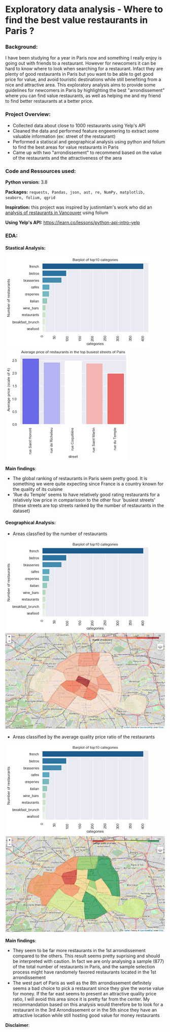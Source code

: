 # Exploratory data analysis - Where to find the best value restaurants in Paris ?

### Background:

I have been studying for a year in Paris now and something I really enjoy is going out with friends to a restaurant. However for newcomers it can be hard to know where to look when searching for a restaurant. Infact they are plenty of good restaurants in Paris but you want to be able to get good price for value, and avoid touristic destinations while still benefiting from a nice and attractive area. 
This exploratory analysis aims to provide some guidelines for newcomers in Paris by highlighting the best "arrondissement" where you can find value restaurants, as well as helping me and my friend to find better restaurants at a better price.

### Project Overview:

* Collected data about close to 1000 restaurants using Yelp's API
* Cleaned the data and performed feature engeenering to extract some valuable information (ex: street of the restaurant)
* Performed a statiscal and geographical analysis using python and folium to find the best areas for value restaurants in Paris 
* Came up with two "arrondissement" to recommend based on the value of the restaurants and the attractiveness of the aera

### Code and Ressources used:

**Python version:** 3.8

**Packages:** `requests, Pandas, json, ast, re, NumPy, matplotlib, seaborn, folium, qgrid`

**Inspiration:** this project was inspired by justinmlam's work who did an [analysis of restaurants in Vancouver](https://github.com/justinmlam/foodcouver) using folium

**Using Yelp's API:** https://learn.co/lessons/python-api-intro-yelp

### EDA:

#### Stastical Analysis:

![alt text](https://github.com/imrane-boucher/eda_restaurant_paris/blob/master/images/top_categories_restaurants.png) ![alt text](https://github.com/imrane-boucher/eda_restaurant_paris/blob/master/images/avg_price_busy_streets.png)

**Main findings**:
* The global ranking of restaurants in Paris seem pretty good. It is something we were quite expecting since France is a country known for the quality of its cuisine
* 'Rue du Temple' seems to have relatively good rating restaurants for a relatively low price in comparisson to the other four 'busiest streets' (these streets are top streets ranked by the number of restaurants in the dataset)

#### Geographical Analysis:

* Areas classfied by the number of restaurants 

![alt text](https://github.com/imrane-boucher/eda_restaurant_paris/blob/master/images/top_categories_restaurants.png) ![alt text](https://github.com/imrane-boucher/eda_restaurant_paris/blob/master/images/map_nber_restaurants.PNG)

* Areas classified by the average quality price ratio of the restaurants 

![alt text](https://github.com/imrane-boucher/eda_restaurant_paris/blob/master/images/top_categories_restaurants.png) ![alt text](https://github.com/imrane-boucher/eda_restaurant_paris/blob/master/images/map_avg_quality_ratio.PNG)

**Main findings**:
* They seem to be far more restaurants in the 1st arrondissement compared to the others. This result seems pretty suprising and should be interpreted with caution. In fact we are only analysing a sample (877) of the total number of restaurants in Paris, and the sample selection process might have randomely favored restaurants located in the 1st arrondissement
* The west part of Paris as well as the 8th arrondissement definitely seems a bad choice to pick a restaurant since they give the worse value for money. If the far east seems to present an attractive quality price ratio, I will avoid this area since it is pretty far from the center. My recommandation based on this analysis would therefore be to look for a restaurant in the 3rd Arrondissement or in the 5th since they have an attractive location while still hosting good value for money restaurants

**Disclaimer**:
